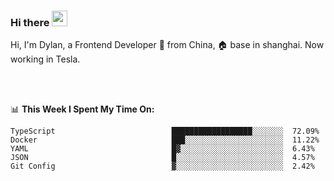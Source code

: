 ### Hi there <img src="https://media.giphy.com/media/hvRJCLFzcasrR4ia7z/giphy.gif" width="25px">

<!-- ![visitors](https://visitor-badge.glitch.me/badge?page_id=dislfyer.dislfyer) -->

Hi, I'm Dylan, a Frontend Developer 🚀 from China, 🏠 base in shanghai. Now working in Tesla.

<br/>
<br/>

📊 **This Week I Spent My Time On:**


<!--START_SECTION:waka-->

```text
TypeScript                          ██████████████████░░░░░░░  72.09%
Docker                              ███░░░░░░░░░░░░░░░░░░░░░░  11.22%
YAML                                █▓░░░░░░░░░░░░░░░░░░░░░░░  6.43%
JSON                                █░░░░░░░░░░░░░░░░░░░░░░░░  4.57%
Git Config                          ▓░░░░░░░░░░░░░░░░░░░░░░░░  2.42%
```

<!--END_SECTION:waka-->

<!--
**About Me:**
 -->
